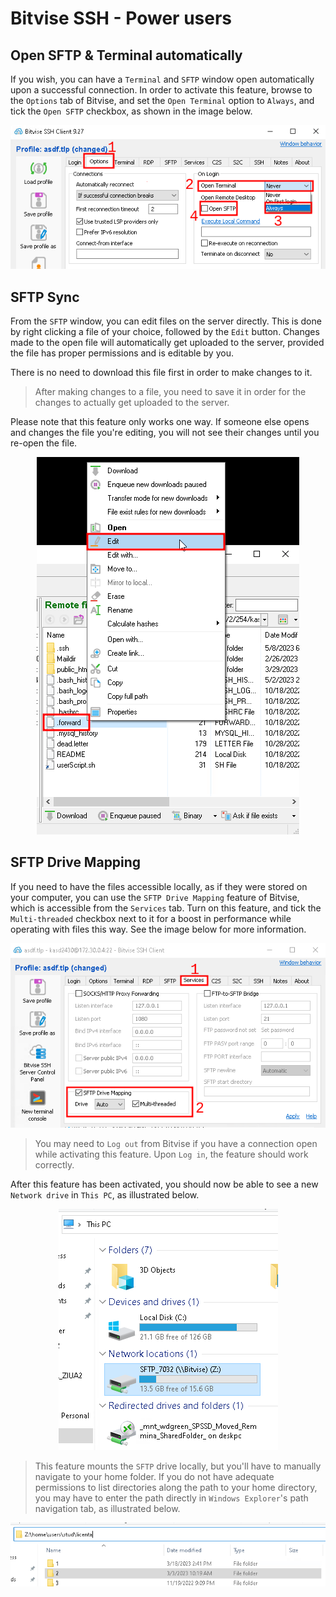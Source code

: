 # Bitvise SSH - Power users

## Open SFTP & Terminal automatically

If you wish, you can have a `Terminal` and `SFTP` window open automatically upon a successful connection. In order to activate this feature, browse to the `Options` tab of Bitvise, and set the `Open Terminal` option to `Always`, and tick the `Open SFTP` checkbox, as shown in the image below. 

<p>
	<center>
		<img src="assets/bitvise_autoopen.png"/>
	</center>
</p>

## SFTP Sync

From the `SFTP` window, you can edit files on the server directly. This is done by right clicking a file of your choice, followed by the `Edit` button. Changes made to the open file will automatically get uploaded to the server, provided the file has proper permissions and is editable by you. 

There is no need to download this file first in order to make changes to it. 

> After making changes to a file, you need to save it in order for the changes to actually get uploaded to the server. 

Please note that this feature only works one way. If someone else opens and changes the file you're editing, you will not see their changes until you re-open the file.

<p>
	<center>
		<img src="assets/bitvise_sync.png"/>
	</center>
</p>

## SFTP Drive Mapping

If you need to have the files accessible locally, as if they were stored on your computer, you can use the `SFTP Drive Mapping` feature of Bitvise, which is accessible from the `Services` tab. Turn on this feature, and tick the `Multi-threaded` checkbox next to it for a boost in performance while operating with files this way. See the image below for more information.

<p>
	<center>
		<img src="assets/bitvise_drive_mapping.png"/>
	</center>
</p>

> You may need to `Log out` from Bitvise if you have a connection open while activating this feature. Upon `Log in`, the feature should work correctly.

After this feature has been activated, you should now be able to see a new `Network drive` in `This PC`, as illustrated below. 

<p>
	<center>
		<img src="assets/bitvise_drive_mapping_mounted.png"/>
	</center>
</p>

> This feature mounts the `SFTP` drive locally, but you'll have to manually navigate to your home folder. If you do not have adequate permissions to list directories along the path to your home directory, you may have to enter the path directly in `Windows Explorer`'s path navigation tab, as illustrated below. 

<p>
	<center>
		<img src="assets/bitvise_drive_path.png"/>
	</center>
</p>